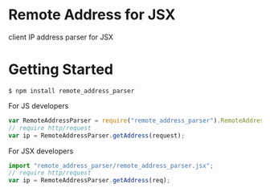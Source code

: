 Remote Address for JSX
=======================

client IP address parser for JSX

Getting Started
=======================

```shell
$ npm install remote_address_parser
```

For JS developers

```javascript
var RemoteAddressParser = require("remote_address_parser").RemoteAddressParser;
// require http/request
var ip = RemoteAddressParser.getAddress(request);
```

For JSX developers

```javascript
import "remote_address_parser/remote_address_parser.jsx";
// require http/request
var ip = RemoteAddressParser.getAddress(req);
```

